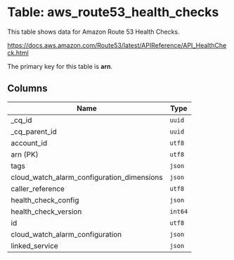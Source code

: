# Table: aws_route53_health_checks

This table shows data for Amazon Route 53 Health Checks.

https://docs.aws.amazon.com/Route53/latest/APIReference/API_HealthCheck.html

The primary key for this table is **arn**.

## Columns

| Name          | Type          |
| ------------- | ------------- |
|_cq_id|`uuid`|
|_cq_parent_id|`uuid`|
|account_id|`utf8`|
|arn (PK)|`utf8`|
|tags|`json`|
|cloud_watch_alarm_configuration_dimensions|`json`|
|caller_reference|`utf8`|
|health_check_config|`json`|
|health_check_version|`int64`|
|id|`utf8`|
|cloud_watch_alarm_configuration|`json`|
|linked_service|`json`|